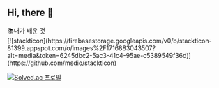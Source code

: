 ## Hi, there 👋

<summary>📚내가 배운 것</summary>
<div markdown="1">
[![stackticon](https://firebasestorage.googleapis.com/v0/b/stackticon-81399.appspot.com/o/images%2F1716883043507?alt=media&token=6245dbc2-5ac3-41c4-95ae-c5389549f36d)](https://github.com/msdio/stackticon)
</div>
</details>



[![Solved.ac
프로필](http://mazassumnida.wtf/api/generate_badge?boj=anes009)](https://solved.ac/anes009)
